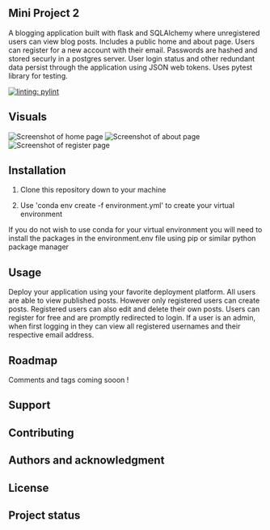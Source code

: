 ## Mini Project 2

A blogging application built with flask and SQLAlchemy where unregistered users can view blog posts. Includes a public home and about page. Users can register for a new account with their email. Passwords are hashed and stored securly in a postgres server. User login status and other redundant data persist through the application using JSON web tokens. Uses pytest library for testing.

[![linting: pylint](https://img.shields.io/badge/linting-pylint-yellowgreen)](https://github.com/PyCQA/pylint)

## Visuals
![Screenshot of home page](https://i.imgur.com/dRk8IzM.png)
![Screenshot of about page](https://i.imgur.com/GBvPA4Z.png)
![Screenshot of register page](https://i.imgur.com/VGwdGjR.png)


## Installation

1. Clone this repository down to your machine

2. Use 'conda env create -f environment.yml' to create your virtual environment

If you do not wish to use conda for your virtual environment you will need to install the packages in the environment.env file using pip or similar python package manager

## Usage

Deploy your application using your favorite deployment platform. All users are able to view published posts. However only registered users can create posts. Registered users can also edit and delete their own posts. Users can register for free and are promptly redirected to login. If a user is an admin, when first logging in they can view all registered usernames and their respective email address. 

## Roadmap

Comments and tags coming sooon !

## Support


## Contributing

## Authors and acknowledgment


## License


## Project status
